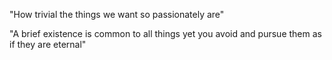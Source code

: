 ---
---
"How trivial the things we want so passionately are"

"A brief existence is common to all things yet you avoid and pursue them as if they are eternal" 
